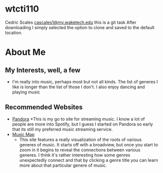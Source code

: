 # wtcti110
Cedric Scales
cascales1@my.waketech.edu
this is a git task 
After downloading I simply selected the option to clone and saved to the default location. 

# About Me
## My Interests, well, a few
* I'm really into music, perhaps most but not all kinds. The list of generes I like is longer than the list of those I don't. I also enjoy dancing and playing music
## Recommended Websites
* [Pandora](https://www.Pandora.com) 
	*This is my go to site for streaming music. I know a lot of people are more into Spotify, but I guess I started on Pandora so early that its still my preferred music streaming service. 
* [Music Map](https://www.musicmap.info)
	* This site features a really visualization of the roots of various generes of music. It starts off with a broadview, but once you start to zoom in it begins to reveal the connections between various generes. I think it's rather interesting how some genres unexpectedly connect and that by clicking a genre title you can learn more about that particular genere of music.

